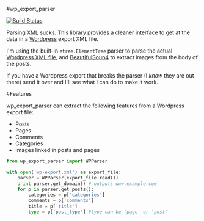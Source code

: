 #wp_export_parser

[![Build Status](https://secure.travis-ci.org/RealGeeks/wp_export_parser.png?branch=master)](http://travis-ci.org/RealGeeks/wp_export_parser)

Parsing XML sucks.  This library provides a cleaner interface to get at the data in a [Wordpress](http://wordpress.org) export XML file.  

I'm using the built-in `etree.ElementTree` parser to parse the actual [Wordpress XML file](http://en.blog.wordpress.com/2006/06/12/xml-import-export/), and [BeautifulSoup4](http://www.crummy.com/software/BeautifulSoup/) to extract images from the body of the posts.

If you have a Wordpress export that breaks the parser (I *know* they are out there) send it over and I'll see what I can do to make it work.

#Features

wp_export_parser can extract the following features from a Wordpress export file:

 * Posts
 * Pages
 * Comments
 * Categories
 * Images linked in posts and pages


```python
from wp_export_parser import WPParser

with open('wp-export.xml') as export_file:
    parser = WPParser(export_file.read())
    print parser.get_domain() # outputs www.example.com
    for p in parser.get_posts():
        categories = p['categories']
        comments = p['comments']
        title = p['title']
        type = p['post_type'] #type can be 'page' or 'post'
```
